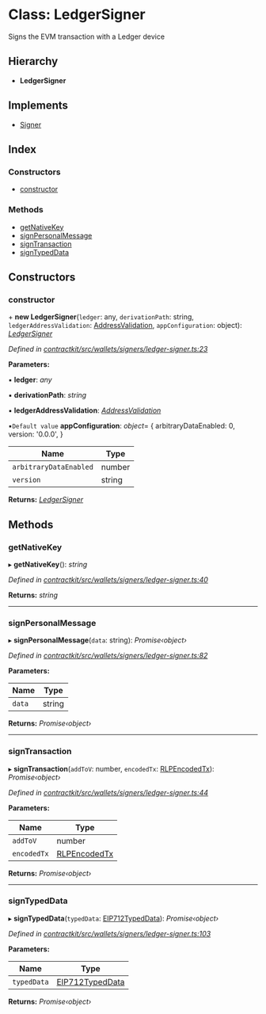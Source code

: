 # Class: LedgerSigner

Signs the EVM transaction with a Ledger device

## Hierarchy

* **LedgerSigner**

## Implements

* [Signer](../interfaces/_contractkit_src_wallets_signers_signer_.signer.md)

## Index

### Constructors

* [constructor](_contractkit_src_wallets_signers_ledger_signer_.ledgersigner.md#constructor)

### Methods

* [getNativeKey](_contractkit_src_wallets_signers_ledger_signer_.ledgersigner.md#getnativekey)
* [signPersonalMessage](_contractkit_src_wallets_signers_ledger_signer_.ledgersigner.md#signpersonalmessage)
* [signTransaction](_contractkit_src_wallets_signers_ledger_signer_.ledgersigner.md#signtransaction)
* [signTypedData](_contractkit_src_wallets_signers_ledger_signer_.ledgersigner.md#signtypeddata)

## Constructors

###  constructor

\+ **new LedgerSigner**(`ledger`: any, `derivationPath`: string, `ledgerAddressValidation`: [AddressValidation](../enums/_contractkit_src_wallets_ledger_wallet_.addressvalidation.md), `appConfiguration`: object): *[LedgerSigner](_contractkit_src_wallets_signers_ledger_signer_.ledgersigner.md)*

*Defined in [contractkit/src/wallets/signers/ledger-signer.ts:23](https://github.com/celo-org/celo-monorepo/blob/master/packages/contractkit/src/wallets/signers/ledger-signer.ts#L23)*

**Parameters:**

▪ **ledger**: *any*

▪ **derivationPath**: *string*

▪ **ledgerAddressValidation**: *[AddressValidation](../enums/_contractkit_src_wallets_ledger_wallet_.addressvalidation.md)*

▪`Default value`  **appConfiguration**: *object*= {
      arbitraryDataEnabled: 0,
      version: '0.0.0',
    }

Name | Type |
------ | ------ |
`arbitraryDataEnabled` | number |
`version` | string |

**Returns:** *[LedgerSigner](_contractkit_src_wallets_signers_ledger_signer_.ledgersigner.md)*

## Methods

###  getNativeKey

▸ **getNativeKey**(): *string*

*Defined in [contractkit/src/wallets/signers/ledger-signer.ts:40](https://github.com/celo-org/celo-monorepo/blob/master/packages/contractkit/src/wallets/signers/ledger-signer.ts#L40)*

**Returns:** *string*

___

###  signPersonalMessage

▸ **signPersonalMessage**(`data`: string): *Promise‹object›*

*Defined in [contractkit/src/wallets/signers/ledger-signer.ts:82](https://github.com/celo-org/celo-monorepo/blob/master/packages/contractkit/src/wallets/signers/ledger-signer.ts#L82)*

**Parameters:**

Name | Type |
------ | ------ |
`data` | string |

**Returns:** *Promise‹object›*

___

###  signTransaction

▸ **signTransaction**(`addToV`: number, `encodedTx`: [RLPEncodedTx](../interfaces/_contractkit_src_utils_signing_utils_.rlpencodedtx.md)): *Promise‹object›*

*Defined in [contractkit/src/wallets/signers/ledger-signer.ts:44](https://github.com/celo-org/celo-monorepo/blob/master/packages/contractkit/src/wallets/signers/ledger-signer.ts#L44)*

**Parameters:**

Name | Type |
------ | ------ |
`addToV` | number |
`encodedTx` | [RLPEncodedTx](../interfaces/_contractkit_src_utils_signing_utils_.rlpencodedtx.md) |

**Returns:** *Promise‹object›*

___

###  signTypedData

▸ **signTypedData**(`typedData`: [EIP712TypedData](../interfaces/_contractkit_src_utils_sign_typed_data_utils_.eip712typeddata.md)): *Promise‹object›*

*Defined in [contractkit/src/wallets/signers/ledger-signer.ts:103](https://github.com/celo-org/celo-monorepo/blob/master/packages/contractkit/src/wallets/signers/ledger-signer.ts#L103)*

**Parameters:**

Name | Type |
------ | ------ |
`typedData` | [EIP712TypedData](../interfaces/_contractkit_src_utils_sign_typed_data_utils_.eip712typeddata.md) |

**Returns:** *Promise‹object›*
